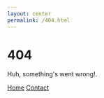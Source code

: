 ```yaml
---
layout: center
permalink: /404.html
---
```


# 404

Huh, something's went wrong!.

<div class="mt3">
  <a href="{{ site.baseurl }}/" class="button button-blue button-big">Home</a>
  <a href="{{ site.baseurl }}/about/" class="button button-blue button-big">Contact</a>
</div>
